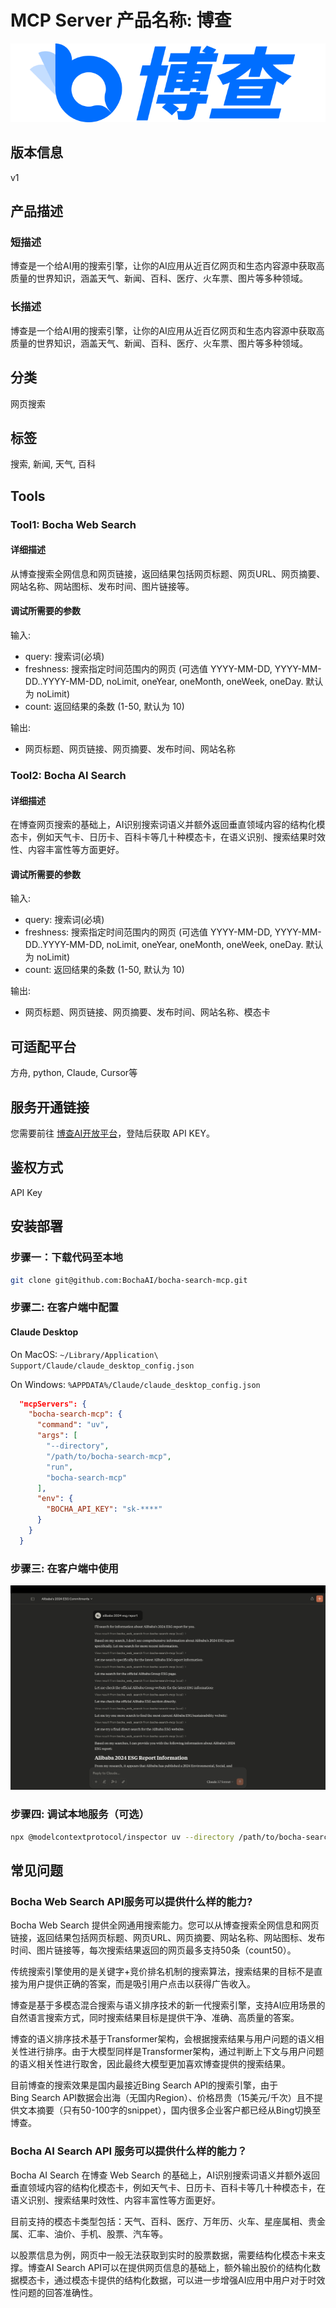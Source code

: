 # MCP Server 产品名称: 博查

![Bocha Search MCP Server](assets/bocha-logo-720x180.png)

## 版本信息
v1

## 产品描述
### 短描述
博查是一个给AI用的搜索引擎，让你的AI应用从近百亿网页和生态内容源中获取高质量的世界知识，涵盖天气、新闻、百科、医疗、火车票、图片等多种领域。

### 长描述
博查是一个给AI用的搜索引擎，让你的AI应用从近百亿网页和生态内容源中获取高质量的世界知识，涵盖天气、新闻、百科、医疗、火车票、图片等多种领域。

## 分类
网页搜索

## 标签
搜索, 新闻, 天气, 百科

## Tools
### Tool1: Bocha Web Search
#### 详细描述
从博查搜索全网信息和网页链接，返回结果包括网页标题、网页URL、网页摘要、网站名称、网站图标、发布时间、图片链接等。

#### 调试所需要的参数
输入:
  - query: 搜索词(必填)
  - freshness: 搜索指定时间范围内的网页 (可选值 YYYY-MM-DD, YYYY-MM-DD..YYYY-MM-DD, noLimit, oneYear, oneMonth, oneWeek, oneDay. 默认为 noLimit)
  - count: 返回结果的条数 (1-50, 默认为 10)

输出:
  - 网页标题、网页链接、网页摘要、发布时间、网站名称

### Tool2: Bocha AI Search
#### 详细描述
在博查网页搜索的基础上，AI识别搜索词语义并额外返回垂直领域内容的结构化模态卡，例如天气卡、日历卡、百科卡等几十种模态卡，在语义识别、搜索结果时效性、内容丰富性等方面更好。

#### 调试所需要的参数
输入:
  - query: 搜索词(必填)
  - freshness: 搜索指定时间范围内的网页 (可选值 YYYY-MM-DD, YYYY-MM-DD..YYYY-MM-DD, noLimit, oneYear, oneMonth, oneWeek, oneDay. 默认为 noLimit)
  - count: 返回结果的条数 (1-50, 默认为 10)

输出:
  - 网页标题、网页链接、网页摘要、发布时间、网站名称、模态卡

## 可适配平台
方舟, python, Claude, Cursor等

## 服务开通链接
您需要前往 [博查AI开放平台](https://open.bochaai.com)，登陆后获取 API KEY。

## 鉴权方式
API Key

## 安装部署
### 步骤一：下载代码至本地
```bash
git clone git@github.com:BochaAI/bocha-search-mcp.git
```

### 步骤二: 在客户端中配置
#### Claude Desktop
On MacOS: `~/Library/Application\ Support/Claude/claude_desktop_config.json`

On Windows: `%APPDATA%/Claude/claude_desktop_config.json`

```json
  "mcpServers": {
    "bocha-search-mcp": {
      "command": "uv",
      "args": [
        "--directory",
        "/path/to/bocha-search-mcp",
        "run",
        "bocha-search-mcp"
      ],
      "env": {
        "BOCHA_API_KEY": "sk-****"
      }
    }
  }
  ```

### 步骤三: 在客户端中使用
![示例: alibaba 2024 esg report](assets/alibaba-2024-esg-report.png)

### 步骤四: 调试本地服务（可选）
```bash
npx @modelcontextprotocol/inspector uv --directory /path/to/bocha-search-mcp run bocha-search-mcp
```

## 常见问题

### Bocha Web Search API服务可以提供什么样的能力?
Bocha Web Search 提供全网通用搜索能力。您可以从博查搜索全网信息和网页链接，返回结果包括网页标题、网页URL、网页摘要、网站名称、网站图标、发布时间、图片链接等，每次搜索结果返回的网页最多支持50条（count50）。

传统搜索引擎使用的是关键字+竞价排名机制的搜索算法，搜索结果的目标不是直接为用户提供正确的答案，而是吸引用户点击以获得广告收入。

博查是基于多模态混合搜索与语义排序技术的新一代搜索引擎，支持AI应用场景的自然语言搜索方式，同时搜索结果目标是提供干净、准确、高质量的答案。

博查的语义排序技术基于Transformer架构，会根据搜索结果与用户问题的语义相关性进行排序。由于大模型同样是Transformer架构，通过判断上下文与用户问题的语义相关性进行取舍，因此最终大模型更加喜欢博查提供的搜索结果。

目前博查的搜索效果是国内最接近Bing Search API的搜索引擎，由于Bing Search API数据会出海（无国内Region）、价格昂贵（15美元/千次）且不提供文本摘要（只有50-100字的snippet），国内很多企业客户都已经从Bing切换至博查。

### Bocha AI Search API 服务可以提供什么样的能力？
Bocha AI Search 在博查 Web Search 的基础上，AI识别搜索词语义并额外返回垂直领域内容的结构化模态卡，例如天气卡、日历卡、百科卡等几十种模态卡，在语义识别、搜索结果时效性、内容丰富性等方面更好。

目前支持的模态卡类型包括：天气、百科、医疗、万年历、火车、星座属相、贵金属、汇率、油价、手机、股票、汽车等。

以股票信息为例，网页中一般无法获取到实时的股票数据，需要结构化模态卡来支撑。博查AI Search API可以在提供网页信息的基础上，额外输出股价的结构化数据模态卡，通过模态卡提供的结构化数据，可以进一步增强AI应用中用户对于时效性问题的回答准确性。